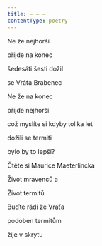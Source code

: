 ```yaml
---
title: – – –
contentType: poetry
---
```


<section>

Ne že nejhorší

přijde na konec

šedesáti šesti dožil

se Vráťa Brabenec

Ne že na konec

přijde nejhorší

což myslíte si kdyby tolika let

dožili se termiti

bylo by to lepší?

Čtěte si Maurice Maeterlincka

Život mravenců a

Život termitů

Buďte rádi že Vráťa

podoben termitům

žije v skrytu

</section>
